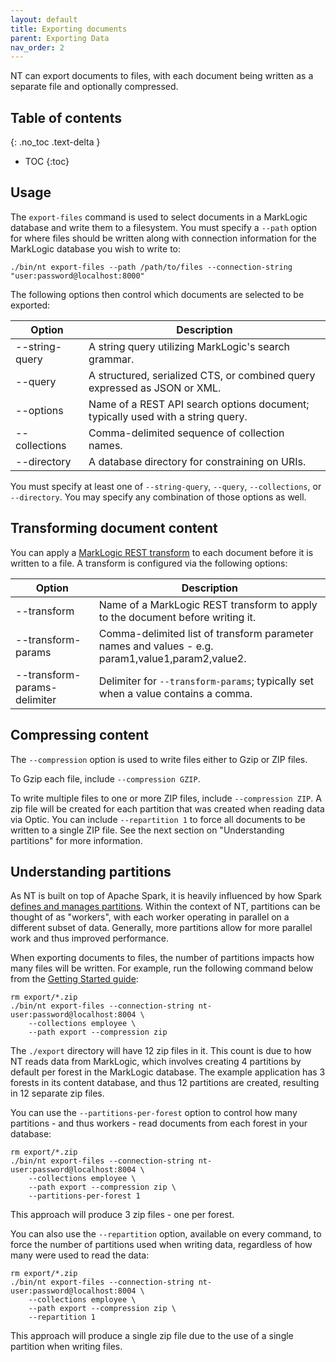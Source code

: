 ```yaml
---
layout: default
title: Exporting documents
parent: Exporting Data
nav_order: 2
---
```


NT can export documents to files, with each document being written as a separate file and optionally compressed.

## Table of contents
{: .no_toc .text-delta }

- TOC
{:toc}

## Usage

The `export-files` command is used to select documents in a MarkLogic database and write them to a filesystem.
You must specify a `--path` option for where files should be written along with connection information for the
MarkLogic database you wish to write to:

    ./bin/nt export-files --path /path/to/files --connection-string "user:password@localhost:8000"

The following options then control which documents are selected to be exported:

| Option | Description | 
| --- |--- |
| --string-query | A string query utilizing MarkLogic's search grammar. |
| --query | A structured, serialized CTS, or combined query expressed as JSON or XML. |
| --options | Name of a REST API search options document; typically used with a string query. |
| --collections | Comma-delimited sequence of collection names. |
| --directory | A database directory for constraining on URIs. |

You must specify at least one of `--string-query`, `--query`, `--collections`, or `--directory`. You may specify any
combination of those options as well.

## Transforming document content

You can apply a [MarkLogic REST transform](https://docs.marklogic.com/guide/rest-dev/transforms)
to each document before it is written to a file. A transform is configured via the following options:

| Option | Description | 
| --- | --- |
| --transform | Name of a MarkLogic REST transform to apply to the document before writing it. |
| --transform-params | Comma-delimited list of transform parameter names and values - e.g. param1,value1,param2,value2. |
| --transform-params-delimiter | Delimiter for `--transform-params`; typically set when a value contains a comma. |

## Compressing content

The `--compression` option is used to write files either to Gzip or ZIP files. 

To Gzip each file, include `--compression GZIP`. 

To write multiple files to one or more ZIP files, include `--compression ZIP`. A zip file will be created for each 
partition that was created when reading data via Optic. You can include `--repartition 1` to force all documents to be
written to a single ZIP file. See the next section on "Understanding partitions" for more information. 

## Understanding partitions

As NT is built on top of Apache Spark, it is heavily influenced by how Spark
[defines and manages partitions](https://sparkbyexamples.com/spark/spark-partitioning-understanding/). Within the
context of NT, partitions can be thought of as "workers", with each worker operating in parallel on a different subset
of data. Generally, more partitions allow for more parallel work and thus improved performance.

When exporting documents to files, the number of partitions impacts how many files will be written. For example, run
the following command below from the [Getting Started guide](getting-started.md):

```
rm export/*.zip
./bin/nt export-files --connection-string nt-user:password@localhost:8004 \
    --collections employee \
    --path export --compression zip
```

The `./export` directory will have 12 zip files in it. This count is due to how NT reads data from MarkLogic,
which involves creating 4 partitions by default per forest in the MarkLogic database. The example application has 3
forests in its content database, and thus 12 partitions are created, resulting in 12 separate zip files.

You can use the `--partitions-per-forest` option to control how many partitions - and thus workers - read documents
from each forest in your database:

```
rm export/*.zip
./bin/nt export-files --connection-string nt-user:password@localhost:8004 \
    --collections employee \
    --path export --compression zip \
    --partitions-per-forest 1
```

This approach will produce 3 zip files - one per forest.

You can also use the `--repartition` option, available on every command, to force the number of partitions used when
writing data, regardless of how many were used to read the data:

```
rm export/*.zip
./bin/nt export-files --connection-string nt-user:password@localhost:8004 \
    --collections employee \
    --path export --compression zip \
    --repartition 1
```

This approach will produce a single zip file due to the use of a single partition when writing files. 
